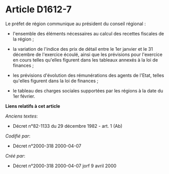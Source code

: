 # Article D1612-7

Le préfet de région communique au président du conseil régional :

- l'ensemble des éléments nécessaires au calcul des recettes fiscales de la région ;

- la variation de l'indice des prix de détail entre le 1er janvier et le 31 décembre de l'exercice écoulé, ainsi que les
prévisions pour l'exercice en cours telles qu'elles figurent dans les tableaux annexés à la loi de finances ;

- les prévisions d'évolution des rémunérations des agents de l'Etat, telles qu'elles figurent dans la loi de finances ;

- le tableau des charges sociales supportées par les régions à la date du 1er février.

**Liens relatifs à cet article**

_Anciens textes_:

  - Décret n°82-1133 du 29 décembre 1982 - art. 1 (Ab)

_Codifié par_:

  - Décret n°2000-318 2000-04-07

_Créé par_:

  - Décret n°2000-318 2000-04-07 jorf 9 avril 2000
